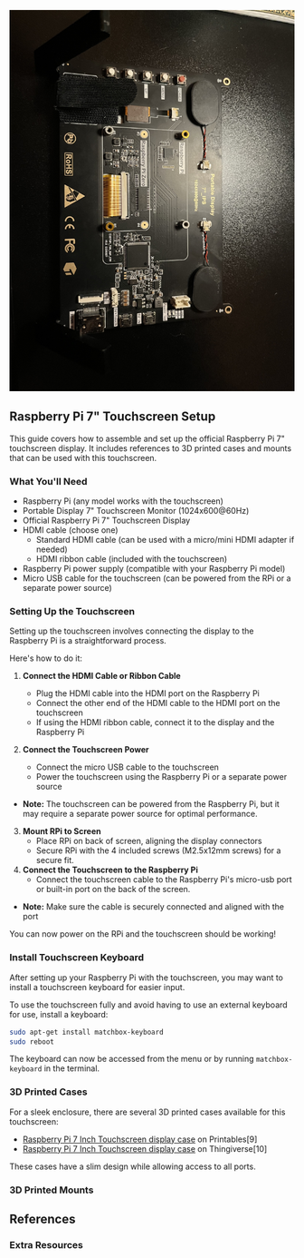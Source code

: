 ![Dashboard Back](images/Pi-dashboard/PhotoPhotos2377.jpg)

## Raspberry Pi 7" Touchscreen Setup

This guide covers how to assemble and set up the official Raspberry Pi 7" touchscreen display. It includes references to 3D printed cases and mounts that can be used with this touchscreen.

### What You'll Need
- Raspberry Pi (any model works with the touchscreen)
- Portable Display 7" Touchscreen Monitor (1024x600@60Hz)
- Official Raspberry Pi 7" Touchscreen Display
- HDMI cable (choose one)
  -  Standard HDMI cable (can be used with a micro/mini HDMI adapter if needed)
  - HDMI ribbon cable (included with the touchscreen)
- Raspberry Pi power supply (compatible with your Raspberry Pi model)
- Micro USB cable for the touchscreen (can be powered from the RPi or a separate power source)

### Setting Up the Touchscreen

Setting up the touchscreen involves connecting the display to the Raspberry Pi 
is a straightforward process.

Here's how to do it:
1. **Connect the HDMI Cable or Ribbon Cable**
   - Plug the HDMI cable into the HDMI port on the Raspberry Pi
   - Connect the other end of the HDMI cable to the HDMI port on the touchscreen
    - If using the HDMI ribbon cable, connect it to the display and the Raspberry Pi 

2. **Connect the Touchscreen Power**
    - Connect the micro USB cable to the touchscreen
    - Power the touchscreen using the Raspberry Pi or a separate power source
- **Note:** The touchscreen can be powered from the Raspberry Pi, but it may require a separate power source for optimal performance.

3. **Mount RPi to Screen**
   - Place RPi on back of screen, aligning the display connectors
   - Secure RPi with the 4 included screws (M2.5x12mm screws) for a secure fit.
4. **Connect the Touchscreen to the Raspberry Pi**
   - Connect the touchscreen cable to the Raspberry Pi's micro-usb port or built-in port on the back of the screen.

- **Note:** Make sure the cable is securely connected and aligned with the port

You can now power on the RPi and the touchscreen should be working!

### Install Touchscreen Keyboard
After setting up your Raspberry Pi with the touchscreen, you may want to install a touchscreen keyboard for easier input.

To use the touchscreen fully and avoid having to use an external keyboard for use, install a keyboard:

```bash
sudo apt-get install matchbox-keyboard
sudo reboot
```

The keyboard can now be accessed from the menu or by running `matchbox-keyboard` in the terminal.

### 3D Printed Cases

For a sleek enclosure, there are several 3D printed cases available for this touchscreen:

- [Raspberry Pi 7 Inch Touchscreen display case](https://www.printables.com/model/18153-raspberry-pi-7-inch-touchscreen-display-case) on Printables[9] 
- [Raspberry Pi 7 Inch Touchscreen display case](https://www.thingiverse.com/thing:1585924) on Thingiverse[10]

These cases have a slim design while allowing access to all ports.

### 3D Printed Mounts

<!--- TODO:Add more 3D printed mounts for the touchscreen here 
To mount the touchscreen on a wall or connect it to a GoPro-style mount, you can 3D print one of these mounts:

- [Wall Mount Touch Screen Raspberry Pi](https://www.stlfinder.com/3dmodels/wall-mount-touch-screen-raspberry-pi/) on STLFinder[11]
- [Raspberry Pi 3 Touchscreen Wall Mount](https://www.etsy.com/listing/1045534495/raspberry-pi-3-touchscreen-wall-mount) on Etsy[12]

These mounts have pre-holed slots that fit all Raspberry Pi models, allowing you to easily wall-mount the touchscreen or connect it to a GoPro-style mount.

With these instructions and 3D printed accessories, you'll have a great touchscreen setup for your Raspberry Pi projects!
--->
## References


### Extra Resources
